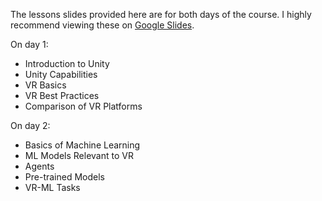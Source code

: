 The lessons slides provided here are for both days of the course.  I highly recommend viewing these on [Google Slides](https://docs.google.com/presentation/d/1utVYhSMCL8EviY2QNkuyc3JoUDwlz9j4vyebENd_kko/edit?usp=sharing). 

On day 1:
+ Introduction to Unity
+ Unity Capabilities
+ VR Basics
+ VR Best Practices
+ Comparison of VR Platforms

On day 2:
+ Basics of Machine Learning
+ ML Models Relevant to VR
+ Agents
+ Pre-trained Models
+ VR-ML Tasks


